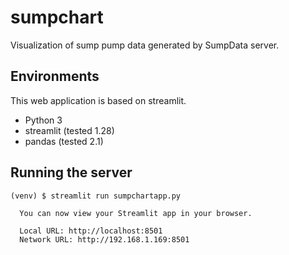 # sumpchart
Visualization of sump pump data generated by SumpData server.

## Environments
This web application is based on streamlit.
- Python 3
- streamlit (tested 1.28)
- pandas (tested 2.1)

## Running the server
``` shell
(venv) $ streamlit run sumpchartapp.py

  You can now view your Streamlit app in your browser.

  Local URL: http://localhost:8501
  Network URL: http://192.168.1.169:8501

```

